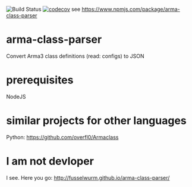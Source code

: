 ![Build Status](https://github.com/Fusselwurm/arma-class-parser/workflows/build%20&amp;%20test/badge.svg)
[![codecov](https://codecov.io/gh/Fusselwurm/arma-class-parser/branch/master/graph/badge.svg)](https://codecov.io/gh/gruppe-adler/action-release-with-hemtt)
see https://www.npmjs.com/package/arma-class-parser

# arma-class-parser

Convert Arma3 class definitions (read: configs) to JSON

# prerequisites

NodeJS

# similar projects for other languages 

Python: https://github.com/overfl0/Armaclass

# I am not devloper

I see. Here you go: http://fusselwurm.github.io/arma-class-parser/
